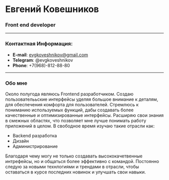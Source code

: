 # Евгений Ковешников

### Front end developer

---

### Контактная Информация:

- **E-mail**: evgkoveshnikov@gmail.com
- **Telegram**: @evgkoveshnikov
- **Phone**: +7(968)-812-88-80

---

### Обо мне

Около полугода являюсь Frontend разработчиком. Создаю пользователььские интерфейсы уделяя большое внимание к деталям, для обеспечения комфорта для пользователей. Стремлюсь к пониманию используемых функций, дабы создавать более качественные и оптимизированные интерфейсы. Расширяю свои знания в смежных областях, что позволяет мне лучше понимать работу приложений в целом. В свободное время изучаю такие отрасли как:

- Backend разработка
- Дизайн
- Администрирование

Благодаря чему могу не только создавать высококачетвенные интрефейсы, но и общаться более эффективно с командой. Постоянно следую за новыми технлогиями и трендами в отрасли, чтобы оставаться в курсе последних новинок и улучшать свои навыки.
